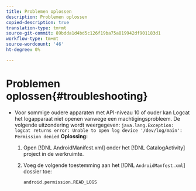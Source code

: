 ```yaml
---
title: Problemen oplossen
description: Problemen oplossen
copied-description: true
translation-type: tm+mt
source-git-commit: 89bdda1d4bd5c126f19ba75a819942df901183d1
workflow-type: tm+mt
source-wordcount: '46'
ht-degree: 0%

---
```



# Problemen oplossen{#troubleshooting}

* Voor sommige oudere apparaten met API-niveau 10 of ouder kan Logcat het logapparaat niet openen vanwege een machtigingsprobleem. De volgende uitzondering wordt weergegeven: `java.lang.Exception: logcat returns error: Unable to open log device '/dev/log/main': Permission denied` **Oplossing:**

   1. Open [!DNL AndroidManifest.xml] onder het [!DNL CatalogActivity] project in de werkruimte.

   1. Voeg de volgende toestemming aan het [!DNL `AndroidManfest.xml`] dossier toe:

      ```
      android.permission.READ_LOGS
      ```
